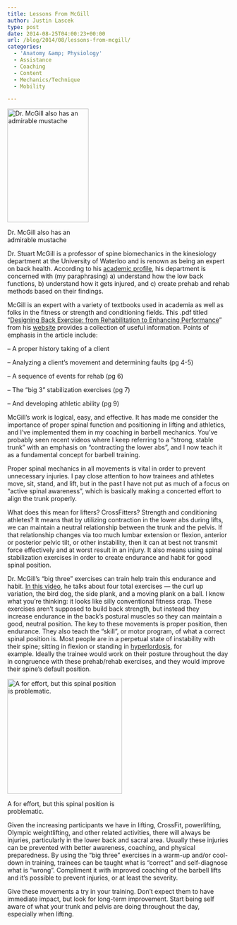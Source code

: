 ```yaml
---
title: Lessons From McGill
author: Justin Lascek
type: post
date: 2014-08-25T04:00:23+00:00
url: /blog/2014/08/lessons-from-mcgill/
categories:
  - 'Anatomy &amp; Physiology'
  - Assistance
  - Coaching
  - Content
  - Mechanics/Technique
  - Mobility

---
```

<div id="attachment_10323" style="width: 194px" class="wp-caption alignright">
  <a href="/2014/08/mcgill.jpg"><img aria-describedby="caption-attachment-10323" data-attachment-id="10323" data-permalink="/blog/2014/08/lessons-from-mcgill/mcgill/" data-orig-file="/2014/08/mcgill.jpg" data-orig-size="184,257" data-comments-opened="1" data-image-meta="{&quot;aperture&quot;:&quot;0&quot;,&quot;credit&quot;:&quot;&quot;,&quot;camera&quot;:&quot;&quot;,&quot;caption&quot;:&quot;&quot;,&quot;created_timestamp&quot;:&quot;0&quot;,&quot;copyright&quot;:&quot;&quot;,&quot;focal_length&quot;:&quot;0&quot;,&quot;iso&quot;:&quot;0&quot;,&quot;shutter_speed&quot;:&quot;0&quot;,&quot;title&quot;:&quot;&quot;}" data-image-title="mcgill" data-image-description="" data-medium-file="/2014/08/mcgill-143x200.jpg" data-large-file="/2014/08/mcgill.jpg" class="size-full wp-image-10323" src="/2014/08/mcgill.jpg" alt="Dr. McGill also has an admirable mustache" width="184" height="257" srcset="/2014/08/mcgill.jpg 184w, /2014/08/mcgill-107x150.jpg 107w, /2014/08/mcgill-143x200.jpg 143w" sizes="(max-width: 184px) 100vw, 184px" /></a>
  
  <p id="caption-attachment-10323" class="wp-caption-text">
    Dr. McGill also has an admirable mustache
  </p>
</div>

Dr. Stuart McGill is a professor of spine biomechanics in the kinesiology department at the University of Waterloo and is renown as being an expert on back health. According to his <a href="https://uwaterloo.ca/kinesiology/people-profiles/stuart-mcgill" target="_blank">academic profile</a>, his department is concerned with (my paraphrasing) a) understand how the low back functions, b) understand how it gets injured, and c) create prehab and rehab methods based on their findings.

McGill is an expert with a variety of textbooks used in academia as well as folks in the fitness or strength and conditioning fields. This .pdf titled &#8220;<a href="https://www.google.com/url?sa=t&rct=j&q=&esrc=s&source=web&cd=1&cad=rja&uact=8&ved=0CB8QFjAA&url=http%3A%2F%2Fwww.backfitpro.com%2Fpdf%2Fselecting_back_exercises.pdf&ei=H7TzU5yGN8r2yQTz7IKwBQ&usg=AFQjCNGh4zBEqiQ-Z7_7-S23iHyvCDU23g&sig2=3-_Hx1QLdZrsI_24afGhHg&bvm=bv.73231344,d.aWw" target="_blank">Designing Back Exercise: from Rehabilitation to Enhancing Performance</a>&#8221; from his <a href="https://www.google.com/url?sa=t&rct=j&q=&esrc=s&source=web&cd=1&ved=0CB8QFjAA&url=http%3A%2F%2Fwww.backfitpro.com%2F&ei=ULLzU_3uOs31yATOyIHABQ&usg=AFQjCNEkfBp7nTx3-oEiX3Uui-jly07uHA&sig2=ecZ8drc6JijnwlhdK_Z-VA&bvm=bv.73231344,d.aWw&cad=rja" target="_blank">website</a> provides a collection of useful information. Points of emphasis in the article include:

&#8211; A proper history taking of a client
  
&#8211; Analyzing a client&#8217;s movement and determining faults (pg 4-5)
  
&#8211; A sequence of events for rehab (pg 6)
  
&#8211; The &#8220;big 3&#8221; stabilization exercises (pg 7)
  
&#8211; And developing athletic ability (pg 9)

McGill&#8217;s work is logical, easy, and effective. It has made me consider the importance of proper spinal function and positioning in lifting and athletics, and I&#8217;ve implemented them in my coaching in barbell mechanics. You&#8217;ve probably seen recent videos where I keep referring to a &#8220;strong, stable trunk&#8221; with an emphasis on &#8220;contracting the lower abs&#8221;, and I now teach it as a fundamental concept for barbell training.

Proper spinal mechanics in all movements is vital in order to prevent unnecessary injuries. I pay close attention to how trainees and athletes move, sit, stand, and lift, but in the past I have not put as much of a focus on &#8220;active spinal awareness&#8221;, which is basically making a concerted effort to align the trunk properly.

What does this mean for lifters? CrossFitters? Strength and conditioning athletes? It means that by utilizing contraction in the lower abs during lifts, we can maintain a neutral relationship between the trunk and the pelvis. If that relationship changes via too much lumbar extension or flexion, anterior or posterior pelvic tilt, or other instability, then it can at best not transmit force effectively and at worst result in an injury. It also means using spinal stabilization exercises in order to create endurance and habit for good spinal position.

Dr. McGill&#8217;s &#8220;big three&#8221; exercises can train help train this endurance and habit. <a href="https://www.youtube.com/watch?v=qsup3ZvzAjU" target="_blank">In this video</a>, he talks about four total exercises &#8212; the curl up variation, the bird dog, the side plank, and a moving plank on a ball. I know what you&#8217;re thinking: it looks like silly conventional fitness crap. These exercises aren&#8217;t supposed to build back strength, but instead they increase endurance in the back&#8217;s postural muscles so they can maintain a good, neutral position. The key to these movements is proper position, then endurance. They also teach the &#8220;skill&#8221;, or motor program, of what a correct spinal position is. Most people are in a perpetual state of instability with their spine; sitting in flexion or standing in <a href="/blog/2012/07/hyperlordosis/" target="_blank">hyperlordosis</a>, for example. Ideally the trainee would work on their posture throughout the day in congruence with these prehab/rehab exercises, and they would improve their spine&#8217;s default position.

<div id="attachment_10322" style="width: 270px" class="wp-caption alignright">
  <a href="/2014/08/IhueSzi.jpg"><img aria-describedby="caption-attachment-10322" data-attachment-id="10322" data-permalink="/blog/2014/08/lessons-from-mcgill/ihueszi/" data-orig-file="/2014/08/IhueSzi.jpg" data-orig-size="640,640" data-comments-opened="1" data-image-meta="{&quot;aperture&quot;:&quot;0&quot;,&quot;credit&quot;:&quot;&quot;,&quot;camera&quot;:&quot;&quot;,&quot;caption&quot;:&quot;&quot;,&quot;created_timestamp&quot;:&quot;0&quot;,&quot;copyright&quot;:&quot;&quot;,&quot;focal_length&quot;:&quot;0&quot;,&quot;iso&quot;:&quot;0&quot;,&quot;shutter_speed&quot;:&quot;0&quot;,&quot;title&quot;:&quot;&quot;}" data-image-title="IhueSzi" data-image-description="" data-medium-file="/2014/08/IhueSzi-200x200.jpg" data-large-file="/2014/08/IhueSzi-450x450.jpg" class=" wp-image-10322" src="/2014/08/IhueSzi-450x450.jpg" alt="A for effort, but this spinal position is problematic." width="260" height="260" srcset="/2014/08/IhueSzi-450x450.jpg 450w, /2014/08/IhueSzi-150x150.jpg 150w, /2014/08/IhueSzi-200x200.jpg 200w, /2014/08/IhueSzi-300x300.jpg 300w, /2014/08/IhueSzi.jpg 640w" sizes="(max-width: 260px) 100vw, 260px" /></a>
  
  <p id="caption-attachment-10322" class="wp-caption-text">
    A for effort, but this spinal position is problematic.
  </p>
</div>

Given the increasing participants we have in lifting, CrossFit, powerlifting, Olympic weightlifting, and other related activities, there will always be injuries, particularly in the lower back and sacral area. Usually these injuries can be prevented with better awareness, coaching, and physical preparedness. By using the &#8220;big three&#8221; exercises in a warm-up and/or cool-down in training, trainees can be taught what is &#8220;correct&#8221; and self-diagnose what is &#8220;wrong&#8221;. Compliment it with improved coaching of the barbell lifts and it&#8217;s possible to prevent injuries, or at least the severity.

Give these movements a try in your training. Don&#8217;t expect them to have immediate impact, but look for long-term improvement. Start being self aware of what your trunk and pelvis are doing throughout the day, especially when lifting.
